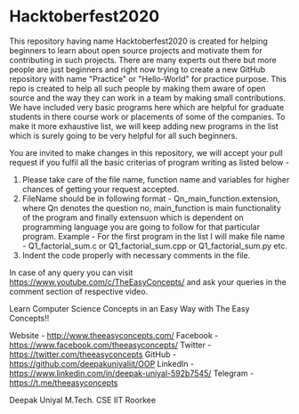 # Hacktoberfest2020
This repository having name Hacktoberfest2020 is created for helping beginners to learn about open source projects and motivate them
for contributing in such projects. There are many experts out there but more people are just beginners and right now trying to create a new GitHub repository 
with name "Practice" or "Hello-World" for practice purpose.
This repo is created to help all such people by making them aware of open source and the way they can work in a team by making small contributions. We have included very basic programs here which are helpful for graduate students in there course work or placements of some of the companies. To make it more exhaustive list, we will keep adding new programs in the list which is surely going to be very helpful for all such beginners.



You are invited to make changes in this repository, we will accept your pull request if you fulfil all the basic criterias of program writing as listed below - 

1. Please take care of the file name, function name and variables for higher chances of getting your request accepted.
2. FileName should be in following format - Qn_main_function.extension, where Qn denotes the question no, main_function is main functionality of the program and finally extensuon which is dependent on programming language you are going to follow for that particular program.
Example - For the first program in the list I will make file name - Q1_factorial_sum.c or Q1_factorial_sum.cpp or Q1_factorial_sum.py etc.
3. Indent the code properly with necessary comments in the file.



In case of any query you can visit https://www.youtube.com/c/TheEasyConcepts/ and ask your queries in the comment section of respective video.



Learn Computer Science Concepts in an Easy Way with The Easy Concepts!!

Website - http://www.theeasyconcepts.com/
Facebook - https://www.facebook.com/theeasyconcepts/
Twitter - https://twitter.com/theeasyconcepts
GitHub - https://github.com/deepakuniyaliit/OOP
LinkedIn - https://www.linkedin.com/in/deepak-uniyal-592b7545/
Telegram - https://t.me/theeasyconcepts


Deepak Uniyal
M.Tech. CSE IIT Roorkee

